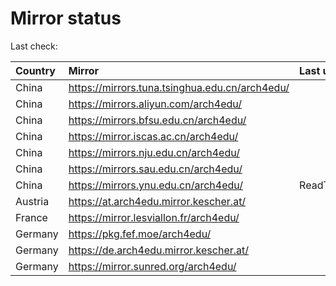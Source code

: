 <script src="./time.js"></script>
# Mirror status
Last check: <script type="text/javascript">localize(1684204511.2160957);</script>

|Country|Mirror|Last update|
|:------|:-----|:----------|
|China|https://mirrors.tuna.tsinghua.edu.cn/arch4edu/|<script type="text/javascript">localize(1684175332);</script>|
|China|https://mirrors.aliyun.com/arch4edu/|<script type="text/javascript">localize(1684175332);</script>|
|China|https://mirrors.bfsu.edu.cn/arch4edu/|<script type="text/javascript">localize(1684175332);</script>|
|China|https://mirror.iscas.ac.cn/arch4edu/|<script type="text/javascript">localize(1684175332);</script>|
|China|https://mirrors.nju.edu.cn/arch4edu/|<script type="text/javascript">localize(1684088953);</script>|
|China|https://mirrors.sau.edu.cn/arch4edu/|<script type="text/javascript">localize(1673850842);</script>|
|China|https://mirrors.ynu.edu.cn/arch4edu/|ReadTimeout|
|Austria|https://at.arch4edu.mirror.kescher.at/|<script type="text/javascript">localize(1684175332);</script>|
|France|https://mirror.lesviallon.fr/arch4edu/|<script type="text/javascript">localize(1684175332);</script>|
|Germany|https://pkg.fef.moe/arch4edu/|<script type="text/javascript">localize(1684175332);</script>|
|Germany|https://de.arch4edu.mirror.kescher.at/|<script type="text/javascript">localize(1684175332);</script>|
|Germany|https://mirror.sunred.org/arch4edu/|<script type="text/javascript">localize(1684175332);</script>|

<script src="./tablefilter/tablefilter.js"></script>
<script src="./table.js"></script>